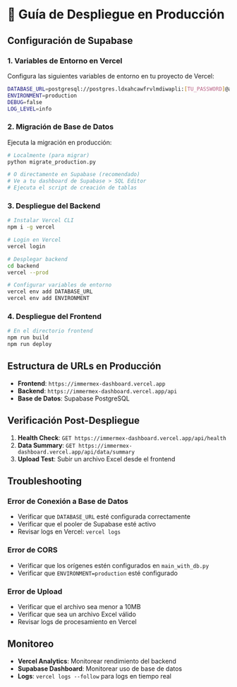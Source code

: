 # 🚀 Guía de Despliegue en Producción

## Configuración de Supabase

### 1. Variables de Entorno en Vercel

Configura las siguientes variables de entorno en tu proyecto de Vercel:

```bash
DATABASE_URL=postgresql://postgres.ldxahcawfrvlmdiwapli:[TU_PASSWORD]@aws-1-us-west-1.pooler.supabase.com:6543/postgres
ENVIRONMENT=production
DEBUG=false
LOG_LEVEL=info
```

### 2. Migración de Base de Datos

Ejecuta la migración en producción:

```bash
# Localmente (para migrar)
python migrate_production.py

# O directamente en Supabase (recomendado)
# Ve a tu dashboard de Supabase > SQL Editor
# Ejecuta el script de creación de tablas
```

### 3. Despliegue del Backend

```bash
# Instalar Vercel CLI
npm i -g vercel

# Login en Vercel
vercel login

# Desplegar backend
cd backend
vercel --prod

# Configurar variables de entorno
vercel env add DATABASE_URL
vercel env add ENVIRONMENT
```

### 4. Despliegue del Frontend

```bash
# En el directorio frontend
npm run build
npm run deploy
```

## Estructura de URLs en Producción

- **Frontend**: `https://immermex-dashboard.vercel.app`
- **Backend**: `https://immermex-dashboard.vercel.app/api`
- **Base de Datos**: Supabase PostgreSQL

## Verificación Post-Despliegue

1. **Health Check**: `GET https://immermex-dashboard.vercel.app/api/health`
2. **Data Summary**: `GET https://immermex-dashboard.vercel.app/api/data/summary`
3. **Upload Test**: Subir un archivo Excel desde el frontend

## Troubleshooting

### Error de Conexión a Base de Datos
- Verificar que `DATABASE_URL` esté configurada correctamente
- Verificar que el pooler de Supabase esté activo
- Revisar logs en Vercel: `vercel logs`

### Error de CORS
- Verificar que los orígenes estén configurados en `main_with_db.py`
- Verificar que `ENVIRONMENT=production` esté configurado

### Error de Upload
- Verificar que el archivo sea menor a 10MB
- Verificar que sea un archivo Excel válido
- Revisar logs de procesamiento en Vercel

## Monitoreo

- **Vercel Analytics**: Monitorear rendimiento del backend
- **Supabase Dashboard**: Monitorear uso de base de datos
- **Logs**: `vercel logs --follow` para logs en tiempo real
